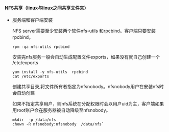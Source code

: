 ####  NFS共享（linux与linux之间共享文件夹）

- 服务端和客户端安装

  NFS server需要至少安装两个软件nfs-utils 和rpcbind。客户端只要安装rpcbind。

    ```
   rpm -qa nfs-utils rpcbind

   ```

  安装完nfs服务一般会自动生成配置文件exports，如果没有就自己创建一个 /etc/exports

  ```
  yum install -y nfs-utils  rpcbind  
  cat /etc/exports
  ```

  创建共享目录,将文件所有者指定为nfsnobody。nfsnobody用户在安装nfs时会自动创建

  如果不指定共享用户，则nfs系统在分配权限时会以用户uid为主，客户端如果用root账户会在服务器被自动降级至nfsnobody。

  ```
  mkdir  -p /data/nfs  
  chown -R nfsnobody:nfsnobody  /data/nfs`
  ```

